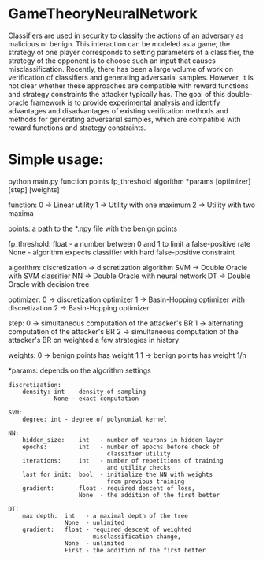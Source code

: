 # GameTheoryNeuralNetwork

Classifiers are used in security to classify the actions of an adversary as malicious or benign. This interaction can be modeled as a game; the strategy of one player corresponds to setting parameters of a classifier, the strategy of the opponent is to choose such an input that causes misclassification. Recently, there has been a large volume of work on verification of classifiers and generating adversarial samples. However, it is not clear whether these approaches are compatible with reward functions and strategy constraints the attacker typically has. The goal of this double-oracle framework is to provide experimental analysis and identify advantages and disadvantages of existing verification methods and methods for generating adversarial samples, which are compatible with reward functions and strategy constraints.

# Simple usage:
    
python main.py function points fp_threshold algorithm *params
        [optimizer] [step] [weights]

function:       0 -> Linear utility
                1 -> Utility with one maximum
                2 -> Utility with two maxima
            
points:         a path to the *.npy file with the benign points

fp_threshold:   float - a number between 0 and 1 to limit
                        a false-positive rate
                None  - algorithm expects classifier
                        with hard false-positive constraint
                
algorithm:      discretization -> discretization algorithm
                SVM            -> Double Oracle with SVM classifier
                NN             -> Double Oracle with neural network
                DT             -> Double Oracle with decision tree

optimizer:      0 -> discretization optimizer
                1 -> Basin-Hopping optimizer with discretization
                2 -> Basin-Hopping optimizer
                
step:           0 -> simultaneous computation of the attacker's BR
                1 -> alternating computation of the attacker's BR
                2 -> simultaneous computation of the attacker's BR
                        on weighted a few strategies in history
                
weights:        0 -> benign points has weight 1
                1 -> benign points has weight 1/n
                
                
                
*params:        depends on the algorithm settings

    discretization:
        density: int  - density of sampling
                 None - exact computation
        
    SVM:
        degree: int - degree of polynomial kernel
        
    NN:
        hidden_size:    int   - number of neurons in hidden layer
        epochs:         int   - number of epochs before check of
                                classifier utility
        iterations:     int   - number of repetitions of training
                                and utility checks
        last for init:  bool  - initialize the NN with weights
                                from previous training
        gradient:       float - required descent of loss,
                        None  - the addition of the first better
        
    DT:
        max depth:  int   - a maximal depth of the tree
                    None  - unlimited
        gradient:   float - required descent of weighted
                            misclassification change,
                    None  - unlimited
                    First - the addition of the first better

